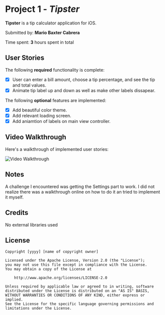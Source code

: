 # Project 1 - *Tipster*

**Tipster** is a tip calculator application for iOS.

Submitted by: **Mario Baxter Cabrera**

Time spent: **3** hours spent in total

## User Stories

The following **required** functionality is complete:

* [x] User can enter a bill amount, choose a tip percentage, and see the tip and total values.
* [x] Animate tip label up and down as well as make other labels dissapear.

The following **optional** features are implemented:

* [x] Add beautiful color theme.
* [x] Add relevant loading screen.
* [x] Add aniamtion of labels on main view controller.

## Video Walkthrough

Here's a walkthrough of implemented user stories:

<img src='http://g.recordit.co/zWYIZVdVlo.gif' title='Video Walkthrough' width='' alt='Video Walkthrough' />

## Notes

A challenge I encountered was getting the Settings part to work. I did not realize there was a walkthrough online on how to do it an tried to implement it myself.

## Credits

No external libraries used

## License

    Copyright [yyyy] [name of copyright owner]

    Licensed under the Apache License, Version 2.0 (the "License");
    you may not use this file except in compliance with the License.
    You may obtain a copy of the License at

        http://www.apache.org/licenses/LICENSE-2.0

    Unless required by applicable law or agreed to in writing, software
    distributed under the License is distributed on an "AS IS" BASIS,
    WITHOUT WARRANTIES OR CONDITIONS OF ANY KIND, either express or implied.
    See the License for the specific language governing permissions and
    limitations under the License.

